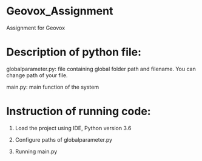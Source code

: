 # Geovox_Assignment
Assignment for Geovox

# Description of python file:
globalparameter.py: file containing global folder path and filename. You can change path of your file.


main.py: main function of the system

# Instruction of running code:

1. Load the project using IDE, Python version 3.6

2. Configure paths of globalparameter.py

3. Running main.py